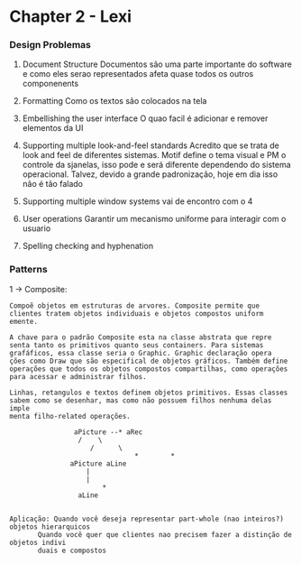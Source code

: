 # Chapter 2 - Lexi

### Design Problemas

1. Document Structure
	Documentos são uma parte importante do software e como eles 
	serao representados afeta quase todos os outros componenents

2. Formatting
	Como os textos são colocados na tela

3. Embellishing the user interface
	O quao facil é adicionar e remover elementos da UI

4. Supporting multiple look-and-feel standards 
	Acredito que se trata de look and feel de diferentes sistemas.
	Motif define o tema visual e PM o controle da sjanelas, isso 
	pode e será diferente dependendo do sistema operacional. Talvez, 
	devido a grande padronização, hoje em dia isso não é tão falado

5. Supporting multiple window systems
	vai de encontro com o 4 

6. User operations 
	Garantir um mecanismo uniforme para interagir com o usuario 

7. Spelling checking and hyphenation 



### Patterns

1 -> Composite: 

	Compoẽ objetos em estruturas de arvores. Composite permite que 
	clientes tratem objetos individuais e objetos compostos uniform
	emente.
	
	A chave para o padrão Composite esta na classe abstrata que repre
	senta tanto os primitivos quanto seus containers. Para sistemas 
	grafáficos, essa classe seria o Graphic. Graphic declaração opera
	ções como Draw que são especifical de objetos gráficos. Também define
	operações que todos os objetos compostos compartilhas, como operações
	para acessar e administrar filhos. 
	
	Linhas, retangulos e textos definem objetos primitivos. Essas classes
	sabem como se desenhar, mas como não possuem filhos nenhuma delas imple
	menta filho-related operações. 
	
```
				aPicture --* aRec
				 /    \
			        /      \
                               *        *
			   aPicture	aLine
			       |
			       |	
		               *	
			     aLine
				
```

	Aplicação: Quando você deseja representar part-whole (nao inteiros?) objetos hierarquicos
		   Quando você quer que clientes nao precisem fazer a distinção de objetos indivi
		   duais e compostos


